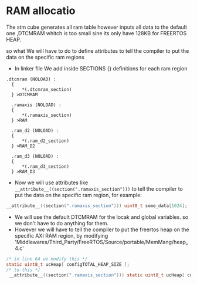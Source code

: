 

# RAM allocatio

The stm cube generates all ram table however inputs all data to the default  one ,DTCMRAM whitch is too small sine its only have 128KB for FREERTOS HEAP.

so what We will have to do to define attributes to tell 
the compiler to put the data on the specific ram regions

* In linker file We add inside  SECTIONS {} definitions for each ram region
```ld
.dtcmram (NOLOAD) : 
  {
      *(.dtcmram_section) 
  } >DTCMRAM

  .ramaxis (NOLOAD) : 
  {
      *(.ramaxis_section) 
  } >RAM

  .ram_d2 (NOLOAD) : 
  {
      *(.ram_d2_section)
  } >RAM_D2

  .ram_d3 (NOLOAD) : 
  {
      *(.ram_d3_section)
  } >RAM_D3
```
* Now we will use attributes like `__attribute__((section(".ramaxis_section")))` to tell the compiler to put the data on the specific ram region, for example:
```c
__attribute__((section(".ramaxis_section"))) uint8_t some_data[1024];
```
* We will use the default DTCMRAM for the locak and global variables.
so we don't have to do anything for them.
* However we will have to tell the compiler to put the freertos heap on the specific AXI RAM  region, by modifying 'Middlewares/Third_Party/FreeRTOS/Source/portable/MemMang/heap_4.c'
```c
/* in line 64 we modify this */
static uint8_t ucHeap[ configTOTAL_HEAP_SIZE ];
/* to this */
 __attribute__((section(".ramaxis_section"))) static uint8_t ucHeap[ configTOTAL_HEAP_SIZE ];
```
